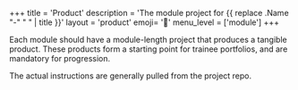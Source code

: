 +++
title = 'Product'
description = 'The module project for {{ replace .Name "-" " " | title }}'
layout = 'product'
emoji= '🎁'
menu_level = ['module']
+++

Each module should have a module-length project that produces a tangible product. These products form a starting point for trainee portfolios, and are mandatory for progression. 

The actual instructions are generally pulled from the project repo. 